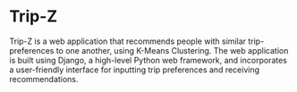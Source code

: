 # Trip-Z
Trip-Z is a web application that recommends people with similar trip-preferences to one another, using K-Means Clustering. The web application is built using Django, a high-level Python web framework, and incorporates a user-friendly interface for inputting trip preferences and receiving recommendations.
